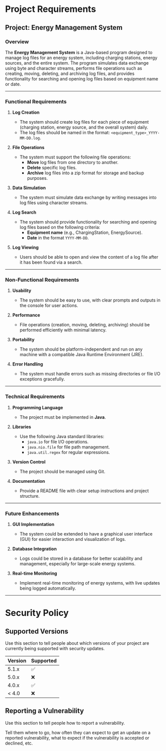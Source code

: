 # Project Requirements

## Project: Energy Management System

### Overview

The **Energy Management System** is a Java-based program designed to manage log files for an energy system, including charging stations, energy sources, and the entire system. The program simulates data exchange using byte and character streams, performs file operations such as creating, moving, deleting, and archiving log files, and provides functionality for searching and opening log files based on equipment name or date.

---

### Functional Requirements

1. **Log Creation**
   - The system should create log files for each piece of equipment (charging station, energy source, and the overall system) daily.
   - The log files should be named in the format: `<equipment_type>_YYYY-MM-DD.log`.

2. **File Operations**
   - The system must support the following file operations:
     - **Move** log files from one directory to another.
     - **Delete** specific log files.
     - **Archive** log files into a zip format for storage and backup purposes.

3. **Data Simulation**
   - The system must simulate data exchange by writing messages into log files using character streams.

4. **Log Search**
   - The system should provide functionality for searching and opening log files based on the following criteria:
     - **Equipment name** (e.g., ChargingStation, EnergySource).
     - **Date** in the format `YYYY-MM-DD`.

5. **Log Viewing**
   - Users should be able to open and view the content of a log file after it has been found via a search.

---

### Non-Functional Requirements

1. **Usability**
   - The system should be easy to use, with clear prompts and outputs in the console for user actions.

2. **Performance**
   - File operations (creation, moving, deleting, archiving) should be performed efficiently with minimal latency.

3. **Portability**
   - The system should be platform-independent and run on any machine with a compatible Java Runtime Environment (JRE).

4. **Error Handling**
   - The system must handle errors such as missing directories or file I/O exceptions gracefully.

---

### Technical Requirements

1. **Programming Language**
   - The project must be implemented in **Java**.

2. **Libraries**
   - Use the following Java standard libraries:
     - `java.io` for file I/O operations.
     - `java.nio.file` for file path management.
     - `java.util.regex` for regular expressions.

3. **Version Control**
   - The project should be managed using Git.

4. **Documentation**
   - Provide a README file with clear setup instructions and project structure.

---

### Future Enhancements

1. **GUI Implementation**
   - The system could be extended to have a graphical user interface (GUI) for easier interaction and visualization of logs.

2. **Database Integration**
   - Logs could be stored in a database for better scalability and management, especially for large-scale energy systems.

3. **Real-time Monitoring**
   - Implement real-time monitoring of energy systems, with live updates being logged automatically.

---





# Security Policy

## Supported Versions

Use this section to tell people about which versions of your project are
currently being supported with security updates.

| Version | Supported          |
| ------- | ------------------ |
| 5.1.x   | :white_check_mark: |
| 5.0.x   | :x:                |
| 4.0.x   | :white_check_mark: |
| < 4.0   | :x:                |

## Reporting a Vulnerability

Use this section to tell people how to report a vulnerability.

Tell them where to go, how often they can expect to get an update on a
reported vulnerability, what to expect if the vulnerability is accepted or
declined, etc.
